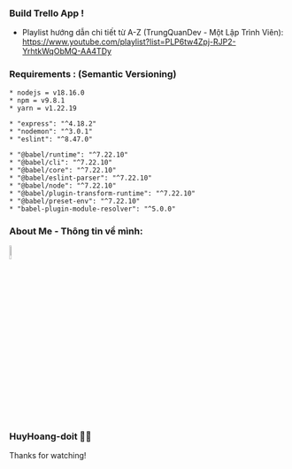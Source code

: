 ### Build Trello App !

- Playlist hướng dẫn chi tiết từ A-Z (TrungQuanDev - Một Lập Trình Viên): https://www.youtube.com/playlist?list=PLP6tw4Zpj-RJP2-YrhtkWqObMQ-AA4TDy

### Requirements : (Semantic Versioning)

```
* nodejs = v18.16.0
* npm = v9.8.1
* yarn = v1.22.19

* "express": "^4.18.2"
* "nodemon": "^3.0.1"
* "eslint": "^8.47.0"

* "@babel/runtime": "^7.22.10"
* "@babel/cli": "^7.22.10"
* "@babel/core": "^7.22.10"
* "@babel/eslint-parser": "^7.22.10"
* "@babel/node": "^7.22.10"
* "@babel/plugin-transform-runtime": "^7.22.10"
* "@babel/preset-env": "^7.22.10"
* "babel-plugin-module-resolver": "^5.0.0"
```

### About Me - Thông tin về mình:

<a href="https://ibb.co/XWB1n9v"><img src="https://i.ibb.co/K5ZdtY3/HDI-2.png" alt="Huyhoang-doit" border="0" width="8%" height="8%" /></a>
### HuyHoang-doit :man_technologist:

Thanks for watching!
